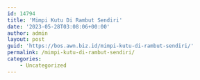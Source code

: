 ```yaml
---
id: 14794
title: 'Mimpi Kutu Di Rambut Sendiri'
date: '2023-05-28T03:08:06+00:00'
author: admin
layout: post
guid: 'https://bos.awn.biz.id/mimpi-kutu-di-rambut-sendiri/'
permalink: /mimpi-kutu-di-rambut-sendiri/
categories:
    - Uncategorized
---
```


